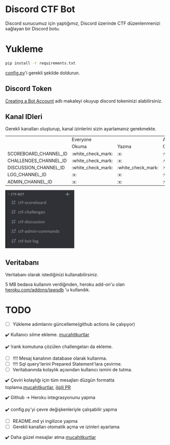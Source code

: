 # Discord CTF Bot

Discord sunucumuz için yaptığımız, Discord üzerinde CTF düzenlenmenizi sağlayan bir Discord botu.


# Yukleme

```bash
pip install -r requirements.txt
```

[config.py](./config.py)'i gerekli şekilde doldurun.

## Discord Token

[Creating a Bot Account](https://discordpy.readthedocs.io/en/latest/discord.html#discord-intro) adlı makaleyi okuyup discord tokeninizi alabilirsiniz.

## Kanal IDleri

Gerekli kanalları oluşturup, kanal izinlerini sizin ayarlamanız gerekmekte.

<table>
  <tr>
      <td rowspan="2" ></td>
      <td colspan="2" >Everyone</td>
      <td colspan="2" >Admins</td>
  </tr>
  <tr>
      <td>  Okuma</td>
      <td> Yazma</td>
      <td>  Okuma</td>
      <td> Yazma</td>
  </tr>
  <tr>
      <td>SCOREBOARD_CHANNEL_ID</td>
      <td>:white_check_mark:</td>
      <td>:x:</td>
      <td>:white_check_mark:</td>
      <td>:white_check_mark:</td>
  </tr>
  <tr>
      <td>CHALLENGES_CHANNEL_ID</td>
      <td>:white_check_mark:</td>
      <td>:x:</td>
      <td>:white_check_mark:</td>
      <td>:white_check_mark:</td>
  </tr>
  <tr>
      <td>DISCUSSION_CHANNEL_ID</td>
      <td>:white_check_mark:</td>
      <td>:white_check_mark:</td>
      <td>:white_check_mark:</td>
      <td>:white_check_mark:</td>
  </tr>
  <tr>
      <td>LOG_CHANNEL_ID</td>
      <td>:x:</td>
      <td>:x:</td>
      <td>:white_check_mark:</td>
      <td>:x:</td>
  </tr>
  <tr>
      <td>ADMIN_CHANNEL_ID</td>
      <td>:x:</td>
      <td>:x:</td>
      <td>:white_check_mark:</td>
      <td>:white_check_mark:</td>
  </tr>
</table>

![Channels](./channels.png "Channels")

## Veritabanı

Veritabanı olarak istediğinizi kullanabilirsiniz.

5 MB bedava kullanım verdiğinden, heroku add-on'u olan
[heroku.com/addons/jawsdb](https://elements.heroku.com/addons/jawsdb) 'u kullandık.


# TODO
- [ ] Yükleme adımlarını güncelleme(github actions ile çalışıyor)

:heavy_check_mark: Kullanıcı silme ekleme. [mucahitkurtlar](https://github.com/mucahitkurtlar)

:heavy_check_mark: !rank komutuna çözülen challengeları da ekleme.

- [ ] :bangbang::bangbang: Mesaj kanalının database olarak kullanma.
- [ ] :bangbang::bangbang: Sql query'lerini Prepared Statement'lara çevirme.
- [ ] Veritabanında kolaylık açısından kullanıcı ismini de tutma.

:heavy_check_mark: Çeviri kolaylığı için tüm mesajları düzgün formatta toplama.[mucahitkurtlar](https://github.com/mucahitkurtlar), [ilgili PR](https://github.com/AUCyberClub/Discord-CTF-Bot/pull/3)

:heavy_check_mark: Github -> Heroku integrasyonunu yapma

:heavy_check_mark: config.py'yi çevre değişkenleriyle çalışabilir yapma

- [ ] README.md yi ingilizce yapma
- [ ] Gerekli kanalları otomatik açma ve izinleri ayarlama

:heavy_check_mark: Daha güzel mesajlar atma [mucahitkurtlar](https://github.com/mucahitkurtlar)

